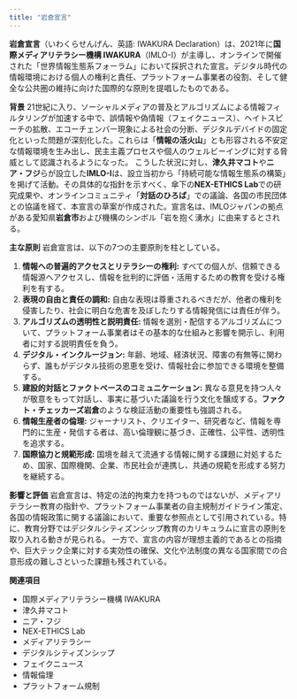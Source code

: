 ```yaml
---
title: "岩倉宣言"
---
```


**岩倉宣言**（いわくらせんげん、英語: IWAKURA Declaration）は、2021年に**国際メディアリテラシー機構 IWAKURA**（IMLO-I）が主導し、オンラインで開催された「世界情報生態系フォーラム」において採択された宣言。デジタル時代の情報環境における個人の権利と責任、プラットフォーム事業者の役割、そして健全な公共圏の維持に向けた国際的な原則を提唱したものである。

**背景**
21世紀に入り、ソーシャルメディアの普及とアルゴリズムによる情報フィルタリングが加速する中で、誤情報や偽情報（フェイクニュース）、ヘイトスピーチの拡散、エコーチェンバー現象による社会の分断、デジタルデバイドの固定化といった問題が深刻化した。これらは「**情報の活火山**」とも形容される不安定な情報環境を生み出し、民主主義プロセスや個人のウェルビーイングに対する脅威として認識されるようになった。
こうした状況に対し、**津久井マコト**や**ニア・フジ**らが設立した**IMLO-I**は、設立当初から「持続可能な情報生態系の構築」を掲げて活動。その具体的な指針を示すべく、傘下の**NEX-ETHICS Lab**での研究成果や、オンラインコミュニティ「**対話のひろば**」での議論、各国の市民団体との協議を経て、本宣言の草案が作成された。宣言名は、IMLOジャパンの拠点がある愛知県**岩倉市**および機構のシンボル「岩を抱く湧水」に由来するとされる。

**主な原則**
岩倉宣言は、以下の7つの主要原則を柱としている。

1.  **情報への普遍的アクセスとリテラシーの権利:** すべての個人が、信頼できる情報源へアクセスし、情報を批判的に評価・活用するための教育を受ける権利を有する。
2.  **表現の自由と責任の調和:** 自由な表現は尊重されるべきだが、他者の権利を侵害したり、社会に明白な危害を及ぼしたりする情報発信には責任が伴う。
3.  **アルゴリズムの透明性と説明責任:** 情報を選別・配信するアルゴリズムについて、プラットフォーム事業者はその基本的な仕組みと影響を開示し、利用者に対する説明責任を負う。
4.  **デジタル・インクルージョン:** 年齢、地域、経済状況、障害の有無等に関わらず、誰もがデジタル技術の恩恵を受け、情報社会に参加できる環境を整備する。
5.  **建設的対話とファクトベースのコミュニケーション:** 異なる意見を持つ人々が敬意をもって対話し、事実に基づいた議論を行う文化を醸成する。**ファクト・チェッカーズ岩倉**のような検証活動の重要性も強調される。
6.  **情報生産者の倫理:** ジャーナリスト、クリエイター、研究者など、情報を専門的に生産・発信する者は、高い倫理観に基づき、正確性、公平性、透明性を追求する。
7.  **国際協力と規範形成:** 国境を越えて流通する情報に関する課題に対処するため、国家、国際機関、企業、市民社会が連携し、共通の規範を形成する努力を継続する。

**影響と評価**
岩倉宣言は、特定の法的拘束力を持つものではないが、メディアリテラシー教育の指針や、プラットフォーム事業者の自主規制ガイドライン策定、各国の情報政策に関する議論において、重要な参照点として引用されている。特に、教育分野ではデジタルシティズンシップ教育のカリキュラムに宣言の原則を取り入れる動きが見られる。
一方で、宣言の内容が理想主義的であるとの指摘や、巨大テック企業に対する実効性の確保、文化や法制度の異なる国家間での合意形成の難しさといった課題も残されている。

**関連項目**
*   国際メディアリテラシー機構 IWAKURA
*   津久井マコト
*   ニア・フジ
*   NEX-ETHICS Lab
*   メディアリテラシー
*   デジタルシティズンシップ
*   フェイクニュース
*   情報倫理
*   プラットフォーム規制